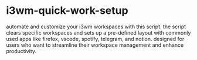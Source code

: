 # i3wm-quick-work-setup
automate and customize your i3wm workspaces with this script. the script clears specific workspaces and sets up a pre-defined layout with commonly used apps like firefox, vscode, spotify, telegram, and notion. designed for users who want to streamline their workspace management and enhance productivity.

